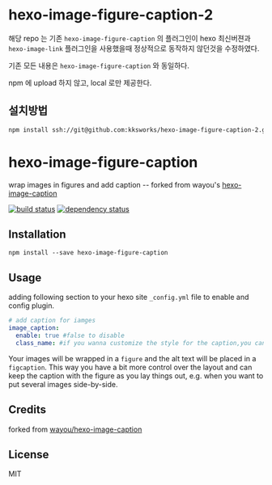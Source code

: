 # hexo-image-figure-caption-2

해당 repo 는 기존 `hexo-image-figure-caption` 의 플러그인이 hexo 최신버젼과 `hexo-image-link` 플러그인을 사용했을때 정상적으로 동작하지 않던것을 수정하였다.

기존 모든 내용은 `hexo-image-figure-caption` 와 동일하다.

npm 에 upload 하지 않고, local 로만 제공한다.

## 설치방법

```sh
npm install ssh://git@github.com:kksworks/hexo-image-figure-caption-2.git
```

# hexo-image-figure-caption

wrap images in figures and add caption -- forked from wayou's [hexo-image-caption](https://github.com/wayou/hexo-image-caption)

[![build status](https://secure.travis-ci.org/wayou/hexo-image-caption.svg)](http://travis-ci.org/wayou/hexo-image-caption)
[![dependency status](https://david-dm.org/wayou/hexo-image-caption.svg)](https://david-dm.org/wayou/hexo-image-caption)

## Installation

```
npm install --save hexo-image-figure-caption
```

## Usage
adding following section to your hexo site `_config.yml` file to enable and config plugin.
```yml
# add caption for iamges
image_caption:
  enable: true #false to disable
  class_name: #if you wanna customize the style for the caption,you can assign a class name, default is 'image-caption'
```

Your images will be wrapped in a `figure` and the alt text will be placed in a `figcaption`. This way you have a bit more control over the layout and can keep the caption with the figure as you lay things out, e.g. when you want to put several images side-by-side.

## Credits
forked from [wayou/hexo-image-caption](https://github.com/wayou/hexo-image-caption)

## License

MIT
